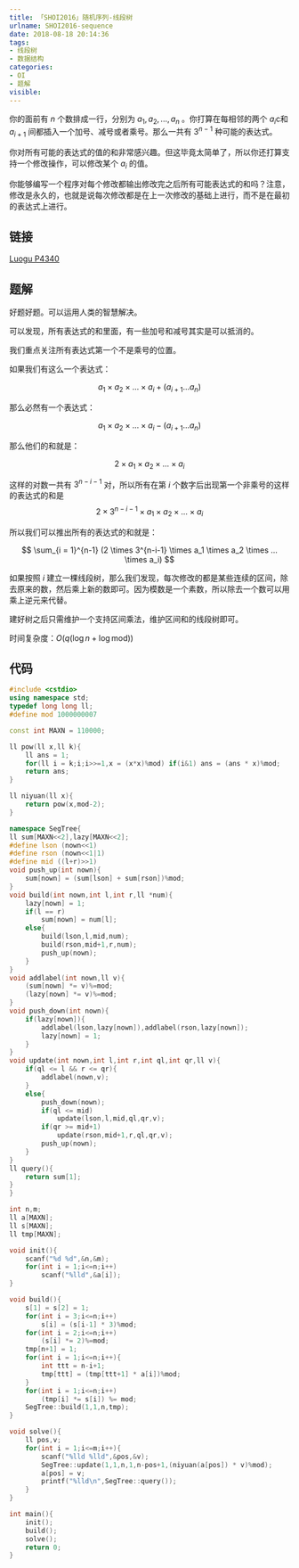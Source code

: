 ```yaml
---
title: 「SHOI2016」随机序列-线段树
urlname: SHOI2016-sequence
date: 2018-08-18 20:14:36
tags:
- 线段树
- 数据结构
categories: 
- OI
- 题解
visible:
---
```


你的面前有 $n$ 个数排成一行，分别为 $a_1,a_2,...,a_n$ 。你打算在每相邻的两个 $a_i$c和 $a_{i+1}$ 间都插入一个加号、减号或者乘号。那么一共有 $3^{n-1}$ 种可能的表达式。

你对所有可能的表达式的值的和非常感兴趣。但这毕竟太简单了，所以你还打算支持一个修改操作，可以修改某个 $a_i$ 的值。

你能够编写一个程序对每个修改都输出修改完之后所有可能表达式的和吗？注意，修改是永久的，也就是说每次修改都是在上一次修改的基础上进行，而不是在最初的表达式上进行。

<!-- more -->

## 链接

[Luogu P4340](https://www.luogu.org/problemnew/show/P4340)

## 题解

好题好题。可以运用人类的智慧解决。

可以发现，所有表达式的和里面，有一些加号和减号其实是可以抵消的。

我们重点关注所有表达式第一个不是乘号的位置。

如果我们有这么一个表达式：

$$
a_1 \times a_2 \times ... \times a_i + (a_{i+1} ... a_{n})
$$

那么必然有一个表达式：

$$
a_1 \times a_2 \times ... \times a_i - (a_{i+1} ... a_{n})
$$

那么他们的和就是：

$$
2 \times a_1 \times a_2 \times ... \times a_i
$$

这样的对数一共有 $3^{n-i-1}$ 对，所以所有在第 $i$ 个数字后出现第一个非乘号的这样的表达式的和是
$$
2 \times 3^{n-i-1} \times a_1 \times a_2 \times ... \times a_i 
$$

所以我们可以推出所有的表达式的和就是：

$$
\sum_{i = 1}^{n-1} (2 \times 3^{n-i-1} \times a_1 \times a_2 \times ... \times a_i)
$$

如果按照 $i$ 建立一棵线段树，那么我们发现，每次修改的都是某些连续的区间，除去原来的数，然后乘上新的数即可。因为模数是一个素数，所以除去一个数可以用乘上逆元来代替。

建好树之后只需维护一个支持区间乘法，维护区间和的线段树即可。

时间复杂度：$O(q (\log{n} + \log{\text{mod}}))$

## 代码


```cpp
#include <cstdio>
using namespace std;
typedef long long ll;
#define mod 1000000007

const int MAXN = 110000;

ll pow(ll x,ll k){
    ll ans = 1;
    for(ll i = k;i;i>>=1,x = (x*x)%mod) if(i&1) ans = (ans * x)%mod;
    return ans;
}

ll niyuan(ll x){
    return pow(x,mod-2);
}

namespace SegTree{
ll sum[MAXN<<2],lazy[MAXN<<2];
#define lson (nown<<1)
#define rson (nown<<1|1)
#define mid ((l+r)>>1)
void push_up(int nown){
    sum[nown] = (sum[lson] + sum[rson])%mod;
}
void build(int nown,int l,int r,ll *num){
    lazy[nown] = 1;
    if(l == r)
        sum[nown] = num[l];
    else{
        build(lson,l,mid,num);
        build(rson,mid+1,r,num);
        push_up(nown);
    }
}
void addlabel(int nown,ll v){
    (sum[nown] *= v)%=mod;
    (lazy[nown] *= v)%=mod;
}
void push_down(int nown){
    if(lazy[nown]){
        addlabel(lson,lazy[nown]),addlabel(rson,lazy[nown]);
        lazy[nown] = 1;
    }
}
void update(int nown,int l,int r,int ql,int qr,ll v){
    if(ql <= l && r <= qr){
        addlabel(nown,v); 
    }
    else{
        push_down(nown);
        if(ql <= mid)
            update(lson,l,mid,ql,qr,v);
        if(qr >= mid+1)
            update(rson,mid+1,r,ql,qr,v);
        push_up(nown);
    }
}
ll query(){
    return sum[1];
}
}

int n,m;
ll a[MAXN];
ll s[MAXN];
ll tmp[MAXN];

void init(){
    scanf("%d %d",&n,&m);
    for(int i = 1;i<=n;i++)
        scanf("%lld",&a[i]);
}

void build(){
    s[1] = s[2] = 1;
    for(int i = 3;i<=n;i++)
        s[i] = (s[i-1] * 3)%mod;
    for(int i = 2;i<=n;i++)
        (s[i] *= 2)%=mod;
    tmp[n+1] = 1;
    for(int i = 1;i<=n;i++){
        int ttt = n-i+1;
        tmp[ttt] = (tmp[ttt+1] * a[i])%mod;
    }
    for(int i = 1;i<=n;i++)
        (tmp[i] *= s[i]) %= mod;
    SegTree::build(1,1,n,tmp);
}

void solve(){
    ll pos,v;
    for(int i = 1;i<=m;i++){
        scanf("%lld %lld",&pos,&v);
        SegTree::update(1,1,n,1,n-pos+1,(niyuan(a[pos]) * v)%mod);
        a[pos] = v;
        printf("%lld\n",SegTree::query());
    }
}

int main(){
    init();
    build();
    solve();
    return 0;
}
```


